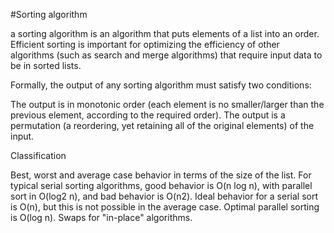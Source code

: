 #Sorting algorithm

a sorting algorithm is an algorithm that puts elements of a list into an order.
Efficient sorting is important for optimizing the efficiency of other algorithms (such as search and merge algorithms) that require input data to be in sorted lists.

Formally, the output of any sorting algorithm must satisfy two conditions:

The output is in monotonic order (each element is no smaller/larger than the previous element, according to the required order).
The output is a permutation (a reordering, yet retaining all of the original elements) of the input.

Classification

Best, worst and average case behavior in terms of the size of the list. For typical serial sorting algorithms, good behavior is O(n log n), with parallel sort in O(log2 n), and bad behavior is O(n2). Ideal behavior for a serial sort is O(n), but this is not possible in the average case. Optimal parallel sorting is O(log n).
Swaps for "in-place" algorithms.

